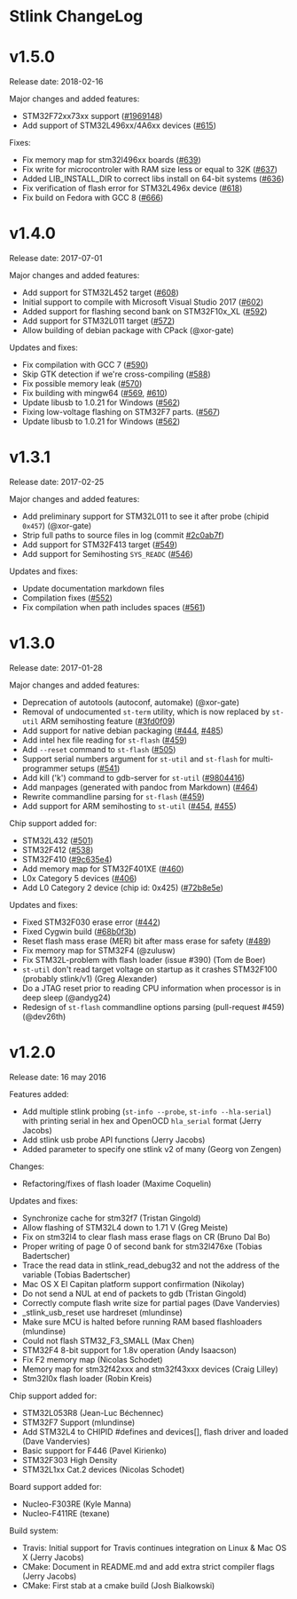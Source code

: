 Stlink ChangeLog
================

v1.5.0
======

Release date: 2018-02-16

Major changes and added features:

* STM32F72xx73xx support ([#1969148](https://github.com/texane/stlink/commit/19691485359afef1a256964afcbb8dcf4b733209))
* Add support of STM32L496xx/4A6xx devices ([#615](https://github.com/texane/stlink/pull/615))

Fixes:

* Fix memory map for stm32l496xx boards ([#639](https://github.com/texane/stlink/pull/639))
* Fix write for microcontroler with RAM size less or equal to 32K ([#637](https://github.com/texane/stlink/pull/637))
* Added LIB_INSTALL_DIR to correct libs install on 64-bit systems ([#636](https://github.com/texane/stlink/pull/636))
* Fix verification of flash error for STM32L496x device ([#618](https://github.com/texane/stlink/pull/618))
* Fix build on Fedora with GCC 8 ([#666](https://github.com/texane/stlink/pull/668))

v1.4.0
======

Release date: 2017-07-01

Major changes and added features:

* Add support for STM32L452 target ([#608](https://github.com/texane/stlink/pull/608))
* Initial support to compile with Microsoft Visual Studio 2017 ([#602](https://github.com/texane/stlink/pull/602))
* Added support for flashing second bank on STM32F10x_XL ([#592](https://github.com/texane/stlink/pull/592))
* Add support for STM32L011 target ([#572](https://github.com/texane/stlink/pull/572)) 
* Allow building of debian package with CPack (@xor-gate)

Updates and fixes:

* Fix compilation with GCC 7 ([#590](https://github.com/texane/stlink/pull/590))
* Skip GTK detection if we're cross-compiling ([#588](https://github.com/texane/stlink/pull/588))
* Fix possible memory leak ([#570](https://github.com/texane/stlink/pull/570))
* Fix building with mingw64 ([#569](https://github.com/texane/stlink/pull/569), [#610](https://github.com/texane/stlink/pull/610))
* Update libusb to 1.0.21 for Windows ([#562](https://github.com/texane/stlink/pull/562))
* Fixing low-voltage flashing on STM32F7 parts. ([#567](https://github.com/texane/stlink/pull/567))
* Update libusb to 1.0.21 for Windows ([#562](https://github.com/texane/stlink/pull/562))

v1.3.1
======

Release date: 2017-02-25

Major changes and added features:

* Add preliminary support for STM32L011 to see it after probe (chipid `0x457`) (@xor-gate)
* Strip full paths to source files in log (commit [#2c0ab7f](https://github.com/texane/stlink/commit/2c0ab7f0eb6cfda5cfbdc08bb9f6760d27c2b667))
* Add support for STM32F413 target ([#549](https://github.com/texane/stlink/pull/549))
* Add support for Semihosting `SYS_READC` ([#546](https://github.com/texane/stlink/pull/546))

Updates and fixes:

* Update documentation markdown files
* Compilation fixes ([#552](https://github.com/texane/stlink/pull/552))
* Fix compilation when path includes spaces ([#561](https://github.com/texane/stlink/pull/561))

v1.3.0
======

Release date: 2017-01-28

Major changes and added features:

* Deprecation of autotools (autoconf, automake) (@xor-gate)
* Removal of undocumented `st-term` utility, which is now replaced by `st-util` ARM semihosting feature ([#3fd0f09](https://github.com/texane/stlink/commit/3fd0f099782506532198473b24f643a3f68d5ff9))
* Add support for native debian packaging ([#444](https://github.com/texane/stlink/pull/444), [#485](https://github.com/texane/stlink/pull/485))
* Add intel hex file reading for `st-flash` ([#459](https://github.com/texane/stlink/pull/541))
* Add `--reset` command to `st-flash` ([#505](https://github.com/texane/stlink/pull/505))
* Support serial numbers argument for `st-util` and `st-flash` for multi-programmer setups ([#541](https://github.com/texane/stlink/pull/541))
* Add kill ('k') command to gdb-server for `st-util` ([#9804416](https://github.com/texane/stlink/commit/98044163ab34bf5159f121d1c49ffb3550321ca0))
* Add manpages (generated with pandoc from Markdown) ([#464](https://github.com/texane/stlink/pull/464))
* Rewrite commandline parsing for `st-flash` ([#459](https://github.com/texane/stlink/pull/459))
* Add support for ARM semihosting to `st-util` ([#454](https://github.com/texane/stlink/pull/454), [#455](https://github.com/texane/stlink/pull/455))

Chip support added for:

* STM32L432 ([#501](https://github.com/texane/stlink/pull/501))
* STM32F412 ([#538](https://github.com/texane/stlink/pull/538))
* STM32F410 ([#9c635e4](https://github.com/texane/stlink/commit/9c635e419deca697ff823000aad2e39d47ec8d6c))
* Add memory map for STM32F401XE ([#460](https://github.com/texane/stlink/pull/460))
* L0x Category 5 devices ([#406](https://github.com/texane/stlink/pull/406))
* Add L0 Category 2 device (chip id: 0x425) ([#72b8e5e](https://github.com/texane/stlink/commit/72b8e5ec87e4fa386a8e94fe68df29467d4354ce))

Updates and fixes:

* Fixed STM32F030 erase error ([#442](https://github.com/texane/stlink/pull/442))
* Fixed Cygwin build ([#68b0f3b](https://github.com/texane/stlink/commit/68b0f3bddc3c4aaffe34caa6a3201029edd8ad56))
* Reset flash mass erase (MER) bit after mass erase for safety ([#489](https://github.com/texane/stlink/pull/489))
* Fix memory map for STM32F4 (@zulusw)
* Fix STM32L-problem with flash loader (issue #390) (Tom de Boer)
* `st-util` don't read target voltage on startup as it crashes STM32F100 (probably stlink/v1) (Greg Alexander)
* Do a JTAG reset prior to reading CPU information when processor is in deep sleep (@andyg24)
* Redesign of `st-flash` commandline options parsing (pull-request #459) (@dev26th)

v1.2.0
======

Release date: 16 may 2016

Features added:

* Add multiple stlink probing (`st-info --probe`, `st-info --hla-serial`) with printing serial in hex and OpenOCD `hla_serial` format (Jerry Jacobs)
* Add stlink usb probe API functions (Jerry Jacobs)
* Added parameter to specify one stlink v2 of many (Georg von Zengen)

Changes:

* Refactoring/fixes of flash loader (Maxime Coquelin)

Updates and fixes:

* Synchronize cache for stm32f7 (Tristan Gingold)
* Allow flashing of STM32L4 down to 1.71 V (Greg Meiste)
* Fix on stm32l4 to clear flash mass erase flags on CR (Bruno Dal Bo)
* Proper writing of page 0 of second bank for stm32l476xe (Tobias Badertscher)
* Trace the read data in stlink_read_debug32 and not the address of the variable (Tobias Badertscher)
* Mac OS X El Capitan platform support confirmation (Nikolay)
* Do not send a NUL at end of packets to gdb (Tristan Gingold)
* Correctly compute flash write size for partial pages (Dave Vandervies)
* _stlink_usb_reset use hardreset (mlundinse)
* Make sure MCU is halted before running RAM based flashloaders (mlundinse)
* Could not flash STM32_F3_SMALL (Max Chen)
* STM32F4 8-bit support for 1.8v operation (Andy Isaacson)
* Fix F2 memory map (Nicolas Schodet)
* Memory map for stm32f42xxx and stm32f43xxx devices (Craig Lilley)
* Stm32l0x flash loader (Robin Kreis)

Chip support added for:

* STM32L053R8 (Jean-Luc Béchennec)
* STM32F7 Support (mlundinse)
* Add STM32L4 to CHIPID #defines and devices[], flash driver and loaded (Dave Vandervies)
* Basic support for F446 (Pavel Kirienko)
* STM32F303 High Density
* STM32L1xx Cat.2 devices (Nicolas Schodet)

Board support added for:

* Nucleo-F303RE (Kyle Manna)
* Nucleo-F411RE (texane)

Build system:

* Travis: Initial support for Travis continues integration on Linux & Mac OS X (Jerry Jacobs)
* CMake: Document in README.md and add extra strict compiler flags (Jerry Jacobs)
* CMake: First stab at a cmake build (Josh Bialkowski)
